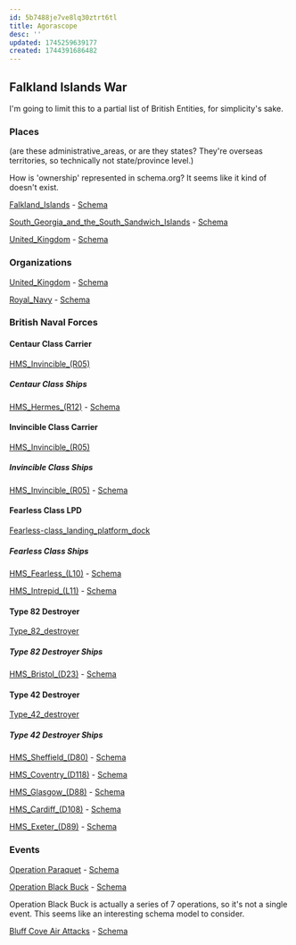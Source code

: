 ```yaml
---
id: 5b7488je7ve8lq30ztrt6tl
title: Agorascope
desc: ''
updated: 1745259639177
created: 1744391686482
---
```


## Falkland Islands War

I'm going to limit this to a partial list of British Entities, for simplicity's sake.

### Places

(are these administrative_areas, or are they states? They're overseas territories, so technically not state/province level.)

How is 'ownership' represented in schema.org? It seems like it kind of doesn't exist.

[Falkland_Islands](https://en.wikipedia.org/wiki/Falkland_Islands) - [Schema](https://schema.org/AdministrativeArea)

[South_Georgia_and_the_South_Sandwich_Islands](https://en.wikipedia.org/wiki/South_Georgia_and_the_South_Sandwich_Islands) - [Schema]([Schema](https://schema.org/AdministrativeArea))

[United_Kingdom](https://en.wikipedia.org/wiki/United_Kingdom) - [Schema](https://schema.org/Country)

### Organizations

[United_Kingdom](https://en.wikipedia.org/wiki/United_Kingdom) - [Schema](https://schema.org/GovernmentOrganization)

[Royal_Navy](https://en.wikipedia.org/wiki/Royal_Navy) - [Schema](https://schema.org/GovernmentOrganization)

### British Naval Forces

#### Centaur Class Carrier

[HMS_Invincible_(R05)](https://en.wikipedia.org/wiki/HMS_Invincible_(R05))

##### Centaur Class Ships

[HMS_Hermes_(R12)](https://en.wikipedia.org/wiki/HMS_Hermes_(R12)) - [Schema](https://schema.org/Vehicle)

#### Invincible Class Carrier

[HMS_Invincible_(R05)](https://en.wikipedia.org/wiki/HMS_Invincible_(R05))

##### Invincible Class Ships

[HMS_Invincible_(R05)](https://en.wikipedia.org/wiki/HMS_Invincible_(R05)) - [Schema](https://schema.org/Vehicle)

#### Fearless Class LPD

[Fearless-class_landing_platform_dock](https://en.wikipedia.org/wiki/Fearless-class_landing_platform_dock)

##### Fearless Class Ships

[HMS_Fearless_(L10)](https://en.wikipedia.org/wiki/HMS_Fearless_(L10)) - [Schema](https://schema.org/Vehicle)

[HMS_Intrepid_(L11)](https://en.wikipedia.org/wiki/HMS_Intrepid_(L11)) - [Schema](https://schema.org/Vehicle)

#### Type 82 Destroyer

[Type_82_destroyer](https://en.wikipedia.org/wiki/Type_82_destroyer)

##### Type 82 Destroyer Ships

[HMS_Bristol_(D23)](https://en.wikipedia.org/wiki/HMS_Bristol_(D23)) - [Schema](https://schema.org/Vehicle)

#### Type 42 Destroyer

[Type_42_destroyer](https://en.wikipedia.org/wiki/Type_42_destroyer)

##### Type 42 Destroyer Ships

[HMS_Sheffield_(D80)](https://en.wikipedia.org/wiki/HMS_Sheffield_(D80)) - [Schema](https://schema.org/Vehicle)

[HMS_Coventry_(D118)](https://en.wikipedia.org/wiki/HMS_Coventry_(D118)) - [Schema](https://schema.org/Vehicle)

[HMS_Glasgow_(D88)](https://en.wikipedia.org/wiki/HMS_Glasgow_(D88)) - [Schema](https://schema.org/Vehicle)

[HMS_Cardiff_(D108)](https://en.wikipedia.org/wiki/HMS_Cardiff_(D108)) - [Schema](https://schema.org/Vehicle)

[HMS_Exeter_(D89)](https://en.wikipedia.org/wiki/HMS_Exeter_(D89)) - [Schema](https://schema.org/Vehicle)

### Events

[Operation Paraquet](https://en.wikipedia.org/wiki/Operation_Paraquet) - [Schema](https://schema.org/Event)

[Operation Black Buck](https://en.wikipedia.org/wiki/Operation_Black_Buck) - [Schema](https://schema.org/EventSeries)

Operation Black Buck is actually a series of 7 operations, so it's not a single event. This seems like an interesting schema model to consider.

[Bluff Cove Air Attacks](https://en.wikipedia.org/wiki/Bluff_Cove_air_attacks) - [Schema](https://schema.org/Event)
